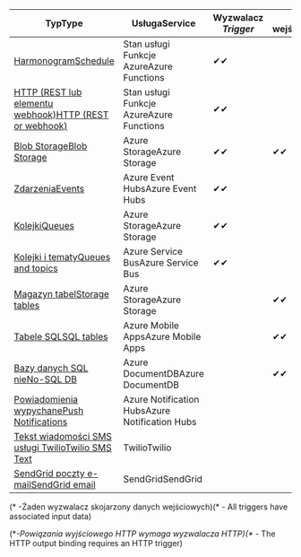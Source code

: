 | <span data-ttu-id="87838-101">Typ</span><span class="sxs-lookup"><span data-stu-id="87838-101">Type</span></span> | <span data-ttu-id="87838-102">Usługa</span><span class="sxs-lookup"><span data-stu-id="87838-102">Service</span></span> | <span data-ttu-id="87838-103">Wyzwalacz *</span><span class="sxs-lookup"><span data-stu-id="87838-103">Trigger*</span></span> | <span data-ttu-id="87838-104">Dane wejściowe</span><span class="sxs-lookup"><span data-stu-id="87838-104">Input</span></span> | <span data-ttu-id="87838-105">Dane wyjściowe</span><span class="sxs-lookup"><span data-stu-id="87838-105">Output</span></span> |  
| --- | --- | --- | --- | --- |  
| [<span data-ttu-id="87838-106">Harmonogram</span><span class="sxs-lookup"><span data-stu-id="87838-106">Schedule</span></span>](../articles/azure-functions/functions-bindings-timer.md)  |<span data-ttu-id="87838-107">Stan usługi Funkcje Azure</span><span class="sxs-lookup"><span data-stu-id="87838-107">Azure Functions</span></span> |<span data-ttu-id="87838-108">✔</span><span class="sxs-lookup"><span data-stu-id="87838-108">✔</span></span> | | |  
| [<span data-ttu-id="87838-109">HTTP (REST lub elementu webhook)</span><span class="sxs-lookup"><span data-stu-id="87838-109">HTTP (REST or webhook)</span></span>](../articles/azure-functions/functions-bindings-http-webhook.md) |<span data-ttu-id="87838-110">Stan usługi Funkcje Azure</span><span class="sxs-lookup"><span data-stu-id="87838-110">Azure Functions</span></span> |<span data-ttu-id="87838-111">✔</span><span class="sxs-lookup"><span data-stu-id="87838-111">✔</span></span> |  |<span data-ttu-id="87838-112">✔\**</span><span class="sxs-lookup"><span data-stu-id="87838-112">✔\**</span></span> |  
| [<span data-ttu-id="87838-113">Blob Storage</span><span class="sxs-lookup"><span data-stu-id="87838-113">Blob Storage</span></span>](../articles/azure-functions/functions-bindings-storage-blob.md) |<span data-ttu-id="87838-114">Azure Storage</span><span class="sxs-lookup"><span data-stu-id="87838-114">Azure Storage</span></span> |<span data-ttu-id="87838-115">✔</span><span class="sxs-lookup"><span data-stu-id="87838-115">✔</span></span> |<span data-ttu-id="87838-116">✔</span><span class="sxs-lookup"><span data-stu-id="87838-116">✔</span></span> |<span data-ttu-id="87838-117">✔</span><span class="sxs-lookup"><span data-stu-id="87838-117">✔</span></span> |  
| [<span data-ttu-id="87838-118">Zdarzenia</span><span class="sxs-lookup"><span data-stu-id="87838-118">Events</span></span>](../articles/azure-functions/functions-bindings-event-hubs.md) |<span data-ttu-id="87838-119">Azure Event Hubs</span><span class="sxs-lookup"><span data-stu-id="87838-119">Azure Event Hubs</span></span> |<span data-ttu-id="87838-120">✔</span><span class="sxs-lookup"><span data-stu-id="87838-120">✔</span></span> | |<span data-ttu-id="87838-121">✔</span><span class="sxs-lookup"><span data-stu-id="87838-121">✔</span></span> |  
| [<span data-ttu-id="87838-122">Kolejki</span><span class="sxs-lookup"><span data-stu-id="87838-122">Queues</span></span>](../articles/azure-functions/functions-bindings-storage-queue.md) |<span data-ttu-id="87838-123">Azure Storage</span><span class="sxs-lookup"><span data-stu-id="87838-123">Azure Storage</span></span> |<span data-ttu-id="87838-124">✔</span><span class="sxs-lookup"><span data-stu-id="87838-124">✔</span></span> | |<span data-ttu-id="87838-125">✔</span><span class="sxs-lookup"><span data-stu-id="87838-125">✔</span></span> |  
| [<span data-ttu-id="87838-126">Kolejki i tematy</span><span class="sxs-lookup"><span data-stu-id="87838-126">Queues and topics</span></span>](../articles/azure-functions/functions-bindings-service-bus.md) |<span data-ttu-id="87838-127">Azure Service Bus</span><span class="sxs-lookup"><span data-stu-id="87838-127">Azure Service Bus</span></span> |<span data-ttu-id="87838-128">✔</span><span class="sxs-lookup"><span data-stu-id="87838-128">✔</span></span> | |<span data-ttu-id="87838-129">✔</span><span class="sxs-lookup"><span data-stu-id="87838-129">✔</span></span> |  
| [<span data-ttu-id="87838-130">Magazyn tabel</span><span class="sxs-lookup"><span data-stu-id="87838-130">Storage tables</span></span>](../articles/azure-functions/functions-bindings-storage-table.md) |<span data-ttu-id="87838-131">Azure Storage</span><span class="sxs-lookup"><span data-stu-id="87838-131">Azure Storage</span></span> | |<span data-ttu-id="87838-132">✔</span><span class="sxs-lookup"><span data-stu-id="87838-132">✔</span></span> |<span data-ttu-id="87838-133">✔</span><span class="sxs-lookup"><span data-stu-id="87838-133">✔</span></span> |  
| [<span data-ttu-id="87838-134">Tabele SQL</span><span class="sxs-lookup"><span data-stu-id="87838-134">SQL tables</span></span>](../articles/azure-functions/functions-bindings-mobile-apps.md) |<span data-ttu-id="87838-135">Azure Mobile Apps</span><span class="sxs-lookup"><span data-stu-id="87838-135">Azure Mobile Apps</span></span> | |<span data-ttu-id="87838-136">✔</span><span class="sxs-lookup"><span data-stu-id="87838-136">✔</span></span> |<span data-ttu-id="87838-137">✔</span><span class="sxs-lookup"><span data-stu-id="87838-137">✔</span></span> |  
| [<span data-ttu-id="87838-138">Bazy danych SQL nie</span><span class="sxs-lookup"><span data-stu-id="87838-138">No-SQL DB</span></span>](../articles/azure-functions/functions-bindings-documentdb.md) | <span data-ttu-id="87838-139">Azure DocumentDB</span><span class="sxs-lookup"><span data-stu-id="87838-139">Azure DocumentDB</span></span> | |<span data-ttu-id="87838-140">✔</span><span class="sxs-lookup"><span data-stu-id="87838-140">✔</span></span> |<span data-ttu-id="87838-141">✔</span><span class="sxs-lookup"><span data-stu-id="87838-141">✔</span></span> |  
| [<span data-ttu-id="87838-142">Powiadomienia wypychane</span><span class="sxs-lookup"><span data-stu-id="87838-142">Push Notifications</span></span>](../articles/azure-functions/functions-bindings-notification-hubs.md) |<span data-ttu-id="87838-143">Azure Notification Hubs</span><span class="sxs-lookup"><span data-stu-id="87838-143">Azure Notification Hubs</span></span> | | |<span data-ttu-id="87838-144">✔</span><span class="sxs-lookup"><span data-stu-id="87838-144">✔</span></span> |  
| [<span data-ttu-id="87838-145">Tekst wiadomości SMS usługi Twilio</span><span class="sxs-lookup"><span data-stu-id="87838-145">Twilio SMS Text</span></span>](../articles/azure-functions/functions-bindings-twilio.md) |<span data-ttu-id="87838-146">Twilio</span><span class="sxs-lookup"><span data-stu-id="87838-146">Twilio</span></span> | | |<span data-ttu-id="87838-147">✔</span><span class="sxs-lookup"><span data-stu-id="87838-147">✔</span></span> |
| [<span data-ttu-id="87838-148">SendGrid poczty e-mail</span><span class="sxs-lookup"><span data-stu-id="87838-148">SendGrid email</span></span>](../articles/azure-functions/functions-bindings-sendgrid.md) | <span data-ttu-id="87838-149">SendGrid</span><span class="sxs-lookup"><span data-stu-id="87838-149">SendGrid</span></span> | | |<span data-ttu-id="87838-150">✔</span><span class="sxs-lookup"><span data-stu-id="87838-150">✔</span></span> |

<span data-ttu-id="87838-151">(\* -Żaden wyzwalacz skojarzony danych wejściowych)</span><span class="sxs-lookup"><span data-stu-id="87838-151">(\* - All triggers have associated input data)</span></span>

<span data-ttu-id="87838-152">(\**-Powiązania wyjściowego HTTP wymaga wyzwalacza HTTP)</span><span class="sxs-lookup"><span data-stu-id="87838-152">(\** - The HTTP output binding requires an HTTP trigger)</span></span>


